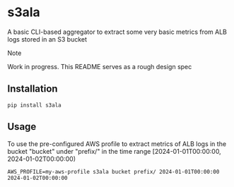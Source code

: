 # s3ala

A basic CLI-based aggregator to extract some very basic metrics from ALB logs stored in an S3 bucket

> [!NOTE]
> Work in progress. This README serves as a rough design spec


## Installation

```shell
pip install s3ala
```


## Usage

To use the pre-configured AWS profile to extract metrics of ALB logs in the bucket "bucket" under "prefix/" in the time range [2024-01-01T00:00:00, 2024-01-02T00:00:00)

```shell
AWS_PROFILE=my-aws-profile s3ala bucket prefix/ 2024-01-01T00:00:00 2024-01-02T00:00:00
```
